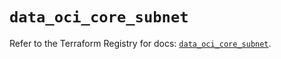 # `data_oci_core_subnet`

Refer to the Terraform Registry for docs: [`data_oci_core_subnet`](https://registry.terraform.io/providers/hashicorp/oci/7.19.0/docs/data-sources/core_subnet).
